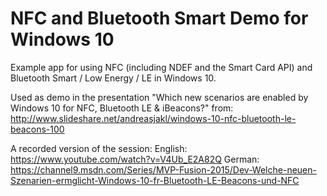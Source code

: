 # NFC and Bluetooth Smart Demo for Windows 10
Example app for using NFC (including NDEF and the Smart Card API) and Bluetooth Smart / Low Energy / LE in Windows 10.

Used as demo in the presentation "Which new scenarios are enabled by Windows 10 for NFC, Bluetooth LE & iBeacons?" from:
http://www.slideshare.net/andreasjakl/windows-10-nfc-bluetooth-le-beacons-100

A recorded version of the session:
English: https://www.youtube.com/watch?v=V4Ub_E2A82Q
German: https://channel9.msdn.com/Series/MVP-Fusion-2015/Dev-Welche-neuen-Szenarien-ermglicht-Windows-10-fr-Bluetooth-LE-Beacons-und-NFC